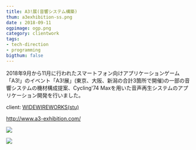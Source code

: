 ```yaml
---
title: A3!展(音響システム構築)
thum: a3exhibition-ss.png
date : 2018-09-11
ogpimage: ogp.png
category: clientwork
tags:
- tech-direction
- programming
bigthum: false
---
```


2018年9月から11月に行われたスマートフォン向けアプリケーションゲーム「A3!」のイベント「A3!展」(東京、大阪、新潟の合計3箇所で開催)の一部の音響システムの機材構成提案、Cycling'74 Maxを用いた音声再生システムのアプリケーション開発を行いました。

client: [WIDEWIREWORKS(stu)](https://stu.inc/)

http://www.a3-exhibition.com/

![](a3-web-ss.png)

![](a3exhibition-ss.png)
